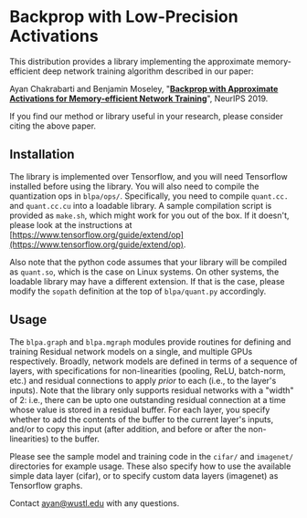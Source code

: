 # Backprop with Low-Precision Activations

This distribution provides a library implementing the approximate memory-efficient deep network training algorithm described in our paper:

Ayan Chakrabarti and Benjamin Moseley, "**[Backprop with Approximate Activations for Memory-efficient Network Training](https://arxiv.org/abs/1901.07988)**", NeurIPS 2019.


If you find our method or library useful in your research, please consider citing the above paper.

## Installation

The library is implemented over Tensorflow, and you will need Tensorflow installed before using the library. You will also need to compile the quantization ops in `blpa/ops/`. Specifically, you need to compile `quant.cc.` and `quant.cc.cu` into a loadable library. A sample compilation script is provided as `make.sh`, which might work for you out of the box. If it doesn't, please look at the instructions at [https://www.tensorflow.org/guide/extend/op](https://www.tensorflow.org/guide/extend/op).

Also note that the python code assumes that your library will be compiled as `quant.so`, which is the case on Linux systems. On other systems, the loadable library may have a different extension. If that is the case, please modify the `sopath` definition at the top of `blpa/quant.py` accordingly.

## Usage

The `blpa.graph` and `blpa.mgraph` modules provide routines for defining and training Residual network models on a single, and multiple GPUs respectively. Broadly, network models are defined in terms of a sequence of layers, with specifications for non-linearities (pooling, ReLU, batch-norm, etc.) and residual connections to apply *prior* to each (i.e., to the layer's inputs). Note that the library only supports residual networks with a "width" of 2: i.e., there can be upto one outstanding residual connection at a time whose value is stored in a residual buffer. For each layer, you specify whether to add the contents of the buffer to the current layer's inputs, and/or to copy this input (after addition, and before or after the non-linearities) to the buffer.

Please see the sample model and training code in the `cifar/` and `imagenet/` directories for example usage. These also specify how to use the available simple data layer (cifar), or to specify custom data layers (imagenet) as Tensorflow graphs.  

Contact ayan@wustl.edu with any questions.
